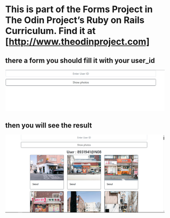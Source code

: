# This is part of the Forms Project in The Odin Project’s Ruby on Rails Curriculum. Find it at [http://www.theodinproject.com]

## there a form you should fill it with your user_id

![Form](public/form.png)

## then you will see the result

![Result](public/result.png)
